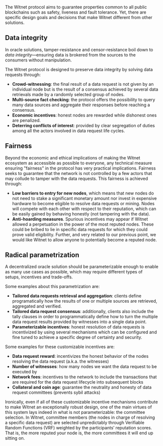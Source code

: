 The Witnet protocol aims to guarantee properties common to all public blockchains such as safety, liveness and fault tolerance. Yet, there are specific design goals and decisions that make Witnet different from other solutions.

## Data integrity

In oracle solutions, tamper-resistance and censor-resistance boil down to _data integrity_—ensuring data is brokered from the sources to the consumers without manipulation.

The Witnet protocol is designed to preserve data integrity by solving data requests through:

- __Crowd-witnessing__: the final result of a data request is not given by an individual node but is the result of a consensus achieved by several data retrievals made by a randomly selected group of nodes.
- __Multi-source fact checking__: the protocol offers the possibility to query many data sources and aggregate their responses before reaching a consensus.
- __Economic incentives__: honest nodes are rewarded while dishonest ones are penalized.
- __Deterring conflicts of interest__: provided by clear segregation of duties among all the actors involved in data request life cycles.

## Fairness

Beyond the economic and ethical implications of making the Witnet ecosystem as accessible as possible to everyone, any technical measure ensuring "fairness" in the protocol has very practical implications.
Fairness seeks to guarantee that the network is not controlled by a few actors that may collude to tamper with the data requests.
This fairness is achieved through:

- __Low barriers to entry for new nodes__, which means that new nodes do not need to stake a significant monetary amount nor invest in expensive hardware to become eligible to resolve data requests or mining. Nodes will compete with each other with respect to their reputation, which can be easily gained by behaving honestly (not tampering with the data).
- __Anti-hoarding measures__. Spurious incentives may appear if Witnet allowed a perpetuation in the power of the most reputed nodes. These could be bribed to lie in specific data requests for which they could prove valid eligibility. Further, and very related to our previous point, we would like Witnet to allow anyone to potentially become a reputed node.

## Radical parametrization

A decentralized oracle solution should be parameterizable enough to enable as many use cases as possible, which may require different types of setups, incentives and trade-offs.

Some examples about this parametrization are:

- __Tailored data requests retrieval and aggregation__: clients define programatically how the results of one or multiple sources are retrieved, aggregated and verified.
- __Tailored data request consensus__: additionally, clients also include the tally clauses in order to programmatically define how to turn the multiple data request results provided by witnesses into a single data point.
- __Parameterizable incentives__: honest resolution of data requests is incentivized by using several mechanisms which can be configured and fine tuned to achieve a specific degree of certainty and security.

Some examples for these customizable incentives are:

- __Data request reward__: incentivizes the honest behavior of the nodes resolving the data request (a.k.a. the witnesses)
- __Number of witnesses__: how many nodes we want the data request to be executed by
- __Network fees__: incentives to the network to include the transactions that are required for the data request lifecycle into subsequent blocks
- __Collateral and coin age__: guarantee the neutrality and honesty of data request committees (prevents sybil attacks)

Ironically, even if all of these customizable incentive mechanisms contribute to make Witnet an exceptionally robust design, one of the main virtues of this system lays indeed in what is not parameterizable: the committee selection.
In Witnet, committee members (the nodes in charge of resolving a specific data request) are selected unpredictably through Verifiable Random Functions (VRF) weighted by the participants’ reputation scores. That is, the more reputed your node is, the more committees it will end up sitting on.
